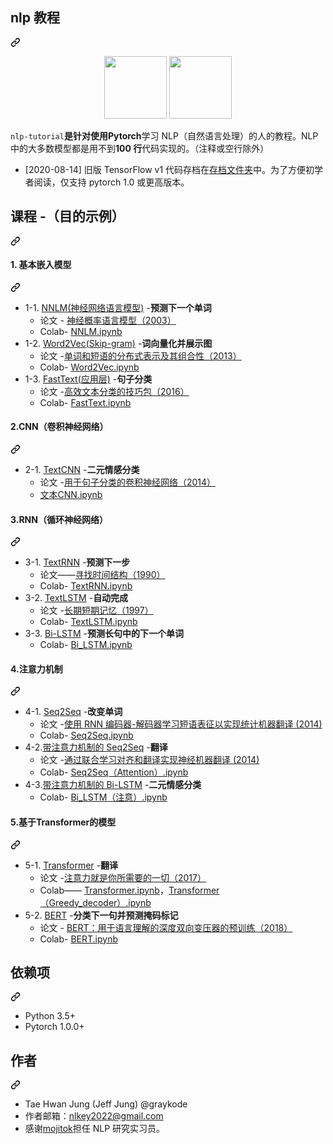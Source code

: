 <div class="Box-sc-g0xbh4-0 bJMeLZ js-snippet-clipboard-copy-unpositioned" data-hpc="true"><article class="markdown-body entry-content container-lg" itemprop="text"><div class="markdown-heading" dir="auto"><h2 tabindex="-1" class="heading-element" dir="auto"><font style="vertical-align: inherit;"><font style="vertical-align: inherit;">nlp 教程</font></font></h2><a id="user-content-nlp-tutorial" class="anchor" aria-label="永久链接：nlp-tutorial" href="#nlp-tutorial"><svg class="octicon octicon-link" viewBox="0 0 16 16" version="1.1" width="16" height="16" aria-hidden="true"><path d="m7.775 3.275 1.25-1.25a3.5 3.5 0 1 1 4.95 4.95l-2.5 2.5a3.5 3.5 0 0 1-4.95 0 .751.751 0 0 1 .018-1.042.751.751 0 0 1 1.042-.018 1.998 1.998 0 0 0 2.83 0l2.5-2.5a2.002 2.002 0 0 0-2.83-2.83l-1.25 1.25a.751.751 0 0 1-1.042-.018.751.751 0 0 1-.018-1.042Zm-4.69 9.64a1.998 1.998 0 0 0 2.83 0l1.25-1.25a.751.751 0 0 1 1.042.018.751.751 0 0 1 .018 1.042l-1.25 1.25a3.5 3.5 0 1 1-4.95-4.95l2.5-2.5a3.5 3.5 0 0 1 4.95 0 .751.751 0 0 1-.018 1.042.751.751 0 0 1-1.042.018 1.998 1.998 0 0 0-2.83 0l-2.5 2.5a1.998 1.998 0 0 0 0 2.83Z"></path></svg></a></div>
<p align="center" dir="auto"><a target="_blank" rel="noopener noreferrer nofollow" href="https://camo.githubusercontent.com/53eb88ac35dba5db476e7db24de008cdd38e75196bee1198fead412ccc873ae7/68747470733a2f2f75706c6f61642e77696b696d656469612e6f72672f77696b6970656469612f636f6d6d6f6e732f7468756d622f312f31312f54656e736f72466c6f774c6f676f2e7376672f32323570782d54656e736f72466c6f774c6f676f2e7376672e706e67"><img width="100" src="https://camo.githubusercontent.com/53eb88ac35dba5db476e7db24de008cdd38e75196bee1198fead412ccc873ae7/68747470733a2f2f75706c6f61642e77696b696d656469612e6f72672f77696b6970656469612f636f6d6d6f6e732f7468756d622f312f31312f54656e736f72466c6f774c6f676f2e7376672f32323570782d54656e736f72466c6f774c6f676f2e7376672e706e67" data-canonical-src="https://upload.wikimedia.org/wikipedia/commons/thumb/1/11/TensorFlowLogo.svg/225px-TensorFlowLogo.svg.png" style="max-width: 100%;"></a>  <a target="_blank" rel="noopener noreferrer nofollow" href="https://camo.githubusercontent.com/bb66061ff6478af3410044d04deeb93764e788f02b1c865c2707779444ae8894/68747470733a2f2f6d656469612d7468756d62732e676f6c64656e2e636f6d2f4f4c717a6d726d77417a59315037536c32396b325439576a4a644d3d2f323030783230302f736d6172742f676f6c64656e2d73746f726167652d70726f64756374696f6e2e73332e616d617a6f6e6177732e636f6d2f746f7069635f696d616765732f65303839313461666131306134313739383933656562303763623565343731332e706e67"><img width="100" src="https://camo.githubusercontent.com/bb66061ff6478af3410044d04deeb93764e788f02b1c865c2707779444ae8894/68747470733a2f2f6d656469612d7468756d62732e676f6c64656e2e636f6d2f4f4c717a6d726d77417a59315037536c32396b325439576a4a644d3d2f323030783230302f736d6172742f676f6c64656e2d73746f726167652d70726f64756374696f6e2e73332e616d617a6f6e6177732e636f6d2f746f7069635f696d616765732f65303839313461666131306134313739383933656562303763623565343731332e706e67" data-canonical-src="https://media-thumbs.golden.com/OLqzmrmwAzY1P7Sl29k2T9WjJdM=/200x200/smart/golden-storage-production.s3.amazonaws.com/topic_images/e08914afa10a4179893eeb07cb5e4713.png" style="max-width: 100%;"></a></p>
<p dir="auto"><code>nlp-tutorial</code><font style="vertical-align: inherit;"></font><strong><font style="vertical-align: inherit;"><font style="vertical-align: inherit;">是针对使用Pytorch</font></font></strong><font style="vertical-align: inherit;"><font style="vertical-align: inherit;">学习 NLP（自然语言处理）的人的教程</font><font style="vertical-align: inherit;">。NLP 中的大多数模型都是用不到</font></font><strong><font style="vertical-align: inherit;"><font style="vertical-align: inherit;">100 行</font></font></strong><font style="vertical-align: inherit;"><font style="vertical-align: inherit;">代码实现的。（注释或空行除外）</font></font></p>
<ul dir="auto">
<li><font style="vertical-align: inherit;"><font style="vertical-align: inherit;">[2020-08-14] 旧版 TensorFlow v1 代码存档在</font></font><a href="/graykode/nlp-tutorial/blob/master/archive"><font style="vertical-align: inherit;"><font style="vertical-align: inherit;">存档文件夹</font></font></a><font style="vertical-align: inherit;"><font style="vertical-align: inherit;">中。为了方便初学者阅读，仅支持 pytorch 1.0 或更高版本。</font></font></li>
</ul>
<div class="markdown-heading" dir="auto"><h2 tabindex="-1" class="heading-element" dir="auto"><font style="vertical-align: inherit;"><font style="vertical-align: inherit;">课程 -（目的示例）</font></font></h2><a id="user-content-curriculum---example-purpose" class="anchor" aria-label="永久链接：课程 - （示例目的）" href="#curriculum---example-purpose"><svg class="octicon octicon-link" viewBox="0 0 16 16" version="1.1" width="16" height="16" aria-hidden="true"><path d="m7.775 3.275 1.25-1.25a3.5 3.5 0 1 1 4.95 4.95l-2.5 2.5a3.5 3.5 0 0 1-4.95 0 .751.751 0 0 1 .018-1.042.751.751 0 0 1 1.042-.018 1.998 1.998 0 0 0 2.83 0l2.5-2.5a2.002 2.002 0 0 0-2.83-2.83l-1.25 1.25a.751.751 0 0 1-1.042-.018.751.751 0 0 1-.018-1.042Zm-4.69 9.64a1.998 1.998 0 0 0 2.83 0l1.25-1.25a.751.751 0 0 1 1.042.018.751.751 0 0 1 .018 1.042l-1.25 1.25a3.5 3.5 0 1 1-4.95-4.95l2.5-2.5a3.5 3.5 0 0 1 4.95 0 .751.751 0 0 1-.018 1.042.751.751 0 0 1-1.042.018 1.998 1.998 0 0 0-2.83 0l-2.5 2.5a1.998 1.998 0 0 0 0 2.83Z"></path></svg></a></div>
<div class="markdown-heading" dir="auto"><h4 tabindex="-1" class="heading-element" dir="auto"><font style="vertical-align: inherit;"><font style="vertical-align: inherit;">1. 基本嵌入模型</font></font></h4><a id="user-content-1-basic-embedding-model" class="anchor" aria-label="永久链接：1. 基本嵌入模型" href="#1-basic-embedding-model"><svg class="octicon octicon-link" viewBox="0 0 16 16" version="1.1" width="16" height="16" aria-hidden="true"><path d="m7.775 3.275 1.25-1.25a3.5 3.5 0 1 1 4.95 4.95l-2.5 2.5a3.5 3.5 0 0 1-4.95 0 .751.751 0 0 1 .018-1.042.751.751 0 0 1 1.042-.018 1.998 1.998 0 0 0 2.83 0l2.5-2.5a2.002 2.002 0 0 0-2.83-2.83l-1.25 1.25a.751.751 0 0 1-1.042-.018.751.751 0 0 1-.018-1.042Zm-4.69 9.64a1.998 1.998 0 0 0 2.83 0l1.25-1.25a.751.751 0 0 1 1.042.018.751.751 0 0 1 .018 1.042l-1.25 1.25a3.5 3.5 0 1 1-4.95-4.95l2.5-2.5a3.5 3.5 0 0 1 4.95 0 .751.751 0 0 1-.018 1.042.751.751 0 0 1-1.042.018 1.998 1.998 0 0 0-2.83 0l-2.5 2.5a1.998 1.998 0 0 0 0 2.83Z"></path></svg></a></div>
<ul dir="auto">
<li><font style="vertical-align: inherit;"><font style="vertical-align: inherit;">1-1. </font></font><a href="/graykode/nlp-tutorial/blob/master/1-1.NNLM"><font style="vertical-align: inherit;"><font style="vertical-align: inherit;">NNLM(神经网络语言模型)</font></font></a><font style="vertical-align: inherit;"><font style="vertical-align: inherit;"> -</font></font><strong><font style="vertical-align: inherit;"><font style="vertical-align: inherit;">预测下一个单词</font></font></strong>
<ul dir="auto">
<li><font style="vertical-align: inherit;"><font style="vertical-align: inherit;">论文 -  </font></font><a href="http://www.jmlr.org/papers/volume3/bengio03a/bengio03a.pdf" rel="nofollow"><font style="vertical-align: inherit;"><font style="vertical-align: inherit;">神经概率语言模型（2003）</font></font></a></li>
<li><font style="vertical-align: inherit;"><font style="vertical-align: inherit;">Colab- </font></font><a href="https://colab.research.google.com/github/graykode/nlp-tutorial/blob/master/1-1.NNLM/NNLM.ipynb" rel="nofollow"><font style="vertical-align: inherit;"><font style="vertical-align: inherit;">NNLM.ipynb</font></font></a></li>
</ul>
</li>
<li><font style="vertical-align: inherit;"><font style="vertical-align: inherit;">1-2. </font></font><a href="/graykode/nlp-tutorial/blob/master/1-2.Word2Vec"><font style="vertical-align: inherit;"><font style="vertical-align: inherit;">Word2Vec(Skip-gram)</font></font></a><font style="vertical-align: inherit;"><font style="vertical-align: inherit;"> -</font></font><strong><font style="vertical-align: inherit;"><font style="vertical-align: inherit;">词向量化并展示图</font></font></strong>
<ul dir="auto">
<li><font style="vertical-align: inherit;"><font style="vertical-align: inherit;">论文 -</font></font><a href="https://papers.nips.cc/paper/5021-distributed-representations-of-words-and-phrases-and-their-compositionality.pdf" rel="nofollow"><font style="vertical-align: inherit;"><font style="vertical-align: inherit;">单词和短语的分布式表示及其组合性（2013）</font></font></a></li>
<li><font style="vertical-align: inherit;"><font style="vertical-align: inherit;">Colab- </font></font><a href="https://colab.research.google.com/github/graykode/nlp-tutorial/blob/master/1-2.Word2Vec/Word2Vec_Skipgram(Softmax).ipynb" rel="nofollow"><font style="vertical-align: inherit;"><font style="vertical-align: inherit;">Word2Vec.ipynb</font></font></a></li>
</ul>
</li>
<li><font style="vertical-align: inherit;"><font style="vertical-align: inherit;">1-3. </font></font><a href="/graykode/nlp-tutorial/blob/master/1-3.FastText"><font style="vertical-align: inherit;"><font style="vertical-align: inherit;">FastText(应用层)</font></font></a><font style="vertical-align: inherit;"><font style="vertical-align: inherit;"> -</font></font><strong><font style="vertical-align: inherit;"><font style="vertical-align: inherit;">句子分类</font></font></strong>
<ul dir="auto">
<li><font style="vertical-align: inherit;"><font style="vertical-align: inherit;">论文 -</font></font><a href="https://arxiv.org/pdf/1607.01759.pdf" rel="nofollow"><font style="vertical-align: inherit;"><font style="vertical-align: inherit;">高效文本分类的技巧包（2016）</font></font></a></li>
<li><font style="vertical-align: inherit;"><font style="vertical-align: inherit;">Colab- </font></font><a href="https://colab.research.google.com/github/graykode/nlp-tutorial/blob/master/1-3.FastText/FastText.ipynb" rel="nofollow"><font style="vertical-align: inherit;"><font style="vertical-align: inherit;">FastText.ipynb</font></font></a></li>
</ul>
</li>
</ul>
<div class="markdown-heading" dir="auto"><h4 tabindex="-1" class="heading-element" dir="auto"><font style="vertical-align: inherit;"><font style="vertical-align: inherit;">2.CNN（卷积神经网络）</font></font></h4><a id="user-content-2-cnnconvolutional-neural-network" class="anchor" aria-label="永久链接：2. CNN（卷积神经网络）" href="#2-cnnconvolutional-neural-network"><svg class="octicon octicon-link" viewBox="0 0 16 16" version="1.1" width="16" height="16" aria-hidden="true"><path d="m7.775 3.275 1.25-1.25a3.5 3.5 0 1 1 4.95 4.95l-2.5 2.5a3.5 3.5 0 0 1-4.95 0 .751.751 0 0 1 .018-1.042.751.751 0 0 1 1.042-.018 1.998 1.998 0 0 0 2.83 0l2.5-2.5a2.002 2.002 0 0 0-2.83-2.83l-1.25 1.25a.751.751 0 0 1-1.042-.018.751.751 0 0 1-.018-1.042Zm-4.69 9.64a1.998 1.998 0 0 0 2.83 0l1.25-1.25a.751.751 0 0 1 1.042.018.751.751 0 0 1 .018 1.042l-1.25 1.25a3.5 3.5 0 1 1-4.95-4.95l2.5-2.5a3.5 3.5 0 0 1 4.95 0 .751.751 0 0 1-.018 1.042.751.751 0 0 1-1.042.018 1.998 1.998 0 0 0-2.83 0l-2.5 2.5a1.998 1.998 0 0 0 0 2.83Z"></path></svg></a></div>
<ul dir="auto">
<li><font style="vertical-align: inherit;"><font style="vertical-align: inherit;">2-1. </font></font><a href="/graykode/nlp-tutorial/blob/master/2-1.TextCNN"><font style="vertical-align: inherit;"><font style="vertical-align: inherit;">TextCNN</font></font></a><font style="vertical-align: inherit;"><font style="vertical-align: inherit;"> -</font></font><strong><font style="vertical-align: inherit;"><font style="vertical-align: inherit;">二元情感分类</font></font></strong>
<ul dir="auto">
<li><font style="vertical-align: inherit;"><font style="vertical-align: inherit;">论文 -</font></font><a href="http://www.aclweb.org/anthology/D14-1181" rel="nofollow"><font style="vertical-align: inherit;"><font style="vertical-align: inherit;">用于句子分类的卷积神经网络（2014）</font></font></a></li>
<li><a href="https://colab.research.google.com/github/graykode/nlp-tutorial/blob/master/2-1.TextCNN/TextCNN.ipynb" rel="nofollow"><font style="vertical-align: inherit;"><font style="vertical-align: inherit;">文本CNN.ipynb</font></font></a></li>
</ul>
</li>
</ul>
<div class="markdown-heading" dir="auto"><h4 tabindex="-1" class="heading-element" dir="auto"><font style="vertical-align: inherit;"><font style="vertical-align: inherit;">3.RNN（循环神经网络）</font></font></h4><a id="user-content-3-rnnrecurrent-neural-network" class="anchor" aria-label="永久链接：3. RNN（循环神经网络）" href="#3-rnnrecurrent-neural-network"><svg class="octicon octicon-link" viewBox="0 0 16 16" version="1.1" width="16" height="16" aria-hidden="true"><path d="m7.775 3.275 1.25-1.25a3.5 3.5 0 1 1 4.95 4.95l-2.5 2.5a3.5 3.5 0 0 1-4.95 0 .751.751 0 0 1 .018-1.042.751.751 0 0 1 1.042-.018 1.998 1.998 0 0 0 2.83 0l2.5-2.5a2.002 2.002 0 0 0-2.83-2.83l-1.25 1.25a.751.751 0 0 1-1.042-.018.751.751 0 0 1-.018-1.042Zm-4.69 9.64a1.998 1.998 0 0 0 2.83 0l1.25-1.25a.751.751 0 0 1 1.042.018.751.751 0 0 1 .018 1.042l-1.25 1.25a3.5 3.5 0 1 1-4.95-4.95l2.5-2.5a3.5 3.5 0 0 1 4.95 0 .751.751 0 0 1-.018 1.042.751.751 0 0 1-1.042.018 1.998 1.998 0 0 0-2.83 0l-2.5 2.5a1.998 1.998 0 0 0 0 2.83Z"></path></svg></a></div>
<ul dir="auto">
<li><font style="vertical-align: inherit;"><font style="vertical-align: inherit;">3-1. </font></font><a href="/graykode/nlp-tutorial/blob/master/3-1.TextRNN"><font style="vertical-align: inherit;"><font style="vertical-align: inherit;">TextRNN</font></font></a><font style="vertical-align: inherit;"><font style="vertical-align: inherit;"> -</font></font><strong><font style="vertical-align: inherit;"><font style="vertical-align: inherit;">预测下一步</font></font></strong>
<ul dir="auto">
<li><font style="vertical-align: inherit;"><font style="vertical-align: inherit;">论文——</font></font><a href="http://psych.colorado.edu/~kimlab/Elman1990.pdf" rel="nofollow"><font style="vertical-align: inherit;"><font style="vertical-align: inherit;">寻找时间结构（1990）</font></font></a></li>
<li><font style="vertical-align: inherit;"><font style="vertical-align: inherit;">Colab- </font></font><a href="https://colab.research.google.com/github/graykode/nlp-tutorial/blob/master/3-1.TextRNN/TextRNN.ipynb" rel="nofollow"><font style="vertical-align: inherit;"><font style="vertical-align: inherit;">TextRNN.ipynb</font></font></a></li>
</ul>
</li>
<li><font style="vertical-align: inherit;"><font style="vertical-align: inherit;">3-2. </font></font><a href="https://github.com/graykode/nlp-tutorial/tree/master/3-2.TextLSTM"><font style="vertical-align: inherit;"><font style="vertical-align: inherit;">TextLSTM</font></font></a><font style="vertical-align: inherit;"><font style="vertical-align: inherit;"> -</font></font><strong><font style="vertical-align: inherit;"><font style="vertical-align: inherit;">自动完成</font></font></strong>
<ul dir="auto">
<li><font style="vertical-align: inherit;"><font style="vertical-align: inherit;">论文 -</font></font><a href="https://www.bioinf.jku.at/publications/older/2604.pdf" rel="nofollow"><font style="vertical-align: inherit;"><font style="vertical-align: inherit;">长期短期记忆（1997）</font></font></a></li>
<li><font style="vertical-align: inherit;"><font style="vertical-align: inherit;">Colab- </font></font><a href="https://colab.research.google.com/github/graykode/nlp-tutorial/blob/master/3-2.TextLSTM/TextLSTM.ipynb" rel="nofollow"><font style="vertical-align: inherit;"><font style="vertical-align: inherit;">TextLSTM.ipynb</font></font></a></li>
</ul>
</li>
<li><font style="vertical-align: inherit;"><font style="vertical-align: inherit;">3-3. </font></font><a href="/graykode/nlp-tutorial/blob/master/3-3.Bi-LSTM"><font style="vertical-align: inherit;"><font style="vertical-align: inherit;">Bi-LSTM</font></font></a><font style="vertical-align: inherit;"><font style="vertical-align: inherit;"> -</font></font><strong><font style="vertical-align: inherit;"><font style="vertical-align: inherit;">预测长句中的下一个单词</font></font></strong>
<ul dir="auto">
<li><font style="vertical-align: inherit;"><font style="vertical-align: inherit;">Colab- </font></font><a href="https://colab.research.google.com/github/graykode/nlp-tutorial/blob/master/3-3.Bi-LSTM/Bi_LSTM.ipynb" rel="nofollow"><font style="vertical-align: inherit;"><font style="vertical-align: inherit;">Bi_LSTM.ipynb</font></font></a></li>
</ul>
</li>
</ul>
<div class="markdown-heading" dir="auto"><h4 tabindex="-1" class="heading-element" dir="auto"><font style="vertical-align: inherit;"><font style="vertical-align: inherit;">4.注意力机制</font></font></h4><a id="user-content-4-attention-mechanism" class="anchor" aria-label="永久链接：4.注意力机制" href="#4-attention-mechanism"><svg class="octicon octicon-link" viewBox="0 0 16 16" version="1.1" width="16" height="16" aria-hidden="true"><path d="m7.775 3.275 1.25-1.25a3.5 3.5 0 1 1 4.95 4.95l-2.5 2.5a3.5 3.5 0 0 1-4.95 0 .751.751 0 0 1 .018-1.042.751.751 0 0 1 1.042-.018 1.998 1.998 0 0 0 2.83 0l2.5-2.5a2.002 2.002 0 0 0-2.83-2.83l-1.25 1.25a.751.751 0 0 1-1.042-.018.751.751 0 0 1-.018-1.042Zm-4.69 9.64a1.998 1.998 0 0 0 2.83 0l1.25-1.25a.751.751 0 0 1 1.042.018.751.751 0 0 1 .018 1.042l-1.25 1.25a3.5 3.5 0 1 1-4.95-4.95l2.5-2.5a3.5 3.5 0 0 1 4.95 0 .751.751 0 0 1-.018 1.042.751.751 0 0 1-1.042.018 1.998 1.998 0 0 0-2.83 0l-2.5 2.5a1.998 1.998 0 0 0 0 2.83Z"></path></svg></a></div>
<ul dir="auto">
<li><font style="vertical-align: inherit;"><font style="vertical-align: inherit;">4-1. </font></font><a href="/graykode/nlp-tutorial/blob/master/4-1.Seq2Seq"><font style="vertical-align: inherit;"><font style="vertical-align: inherit;">Seq2Seq</font></font></a><font style="vertical-align: inherit;"><font style="vertical-align: inherit;"> -</font></font><strong><font style="vertical-align: inherit;"><font style="vertical-align: inherit;">改变单词</font></font></strong>
<ul dir="auto">
<li><font style="vertical-align: inherit;"><font style="vertical-align: inherit;">论文 -</font></font><a href="https://arxiv.org/pdf/1406.1078.pdf" rel="nofollow"><font style="vertical-align: inherit;"><font style="vertical-align: inherit;">使用 RNN 编码器-解码器学习短语表征以实现统计机器翻译 (2014)</font></font></a></li>
<li><font style="vertical-align: inherit;"><font style="vertical-align: inherit;">Colab- </font></font><a href="https://colab.research.google.com/github/graykode/nlp-tutorial/blob/master/4-1.Seq2Seq/Seq2Seq.ipynb" rel="nofollow"><font style="vertical-align: inherit;"><font style="vertical-align: inherit;">Seq2Seq.ipynb</font></font></a></li>
</ul>
</li>
<li><font style="vertical-align: inherit;"><font style="vertical-align: inherit;">4-2.</font></font><a href="/graykode/nlp-tutorial/blob/master/4-2.Seq2Seq(Attention)"><font style="vertical-align: inherit;"><font style="vertical-align: inherit;">带注意力机制的 Seq2Seq</font></font></a><font style="vertical-align: inherit;"><font style="vertical-align: inherit;"> -</font></font><strong><font style="vertical-align: inherit;"><font style="vertical-align: inherit;">翻译</font></font></strong>
<ul dir="auto">
<li><font style="vertical-align: inherit;"><font style="vertical-align: inherit;">论文 -</font></font><a href="https://arxiv.org/abs/1409.0473" rel="nofollow"><font style="vertical-align: inherit;"><font style="vertical-align: inherit;">通过联合学习对齐和翻译实现神经机器翻译 (2014)</font></font></a></li>
<li><font style="vertical-align: inherit;"><font style="vertical-align: inherit;">Colab- </font></font><a href="https://colab.research.google.com/github/graykode/nlp-tutorial/blob/master/4-2.Seq2Seq(Attention)/Seq2Seq(Attention).ipynb" rel="nofollow"><font style="vertical-align: inherit;"><font style="vertical-align: inherit;">Seq2Seq（Attention）.ipynb</font></font></a></li>
</ul>
</li>
<li><font style="vertical-align: inherit;"><font style="vertical-align: inherit;">4-3.</font></font><a href="/graykode/nlp-tutorial/blob/master/4-3.Bi-LSTM(Attention)"><font style="vertical-align: inherit;"><font style="vertical-align: inherit;">带注意力机制的 Bi-LSTM</font></font></a><font style="vertical-align: inherit;"><font style="vertical-align: inherit;"> -</font></font><strong><font style="vertical-align: inherit;"><font style="vertical-align: inherit;">二元情感分类</font></font></strong>
<ul dir="auto">
<li><font style="vertical-align: inherit;"><font style="vertical-align: inherit;">Colab- </font></font><a href="https://colab.research.google.com/github/graykode/nlp-tutorial/blob/master/4-3.Bi-LSTM(Attention)/Bi_LSTM(Attention).ipynb" rel="nofollow"><font style="vertical-align: inherit;"><font style="vertical-align: inherit;">Bi_LSTM（注意）.ipynb</font></font></a></li>
</ul>
</li>
</ul>
<div class="markdown-heading" dir="auto"><h4 tabindex="-1" class="heading-element" dir="auto"><font style="vertical-align: inherit;"><font style="vertical-align: inherit;">5.基于Transformer的模型</font></font></h4><a id="user-content-5-model-based-on-transformer" class="anchor" aria-label="永久链接：5.基于Transformer的模型" href="#5-model-based-on-transformer"><svg class="octicon octicon-link" viewBox="0 0 16 16" version="1.1" width="16" height="16" aria-hidden="true"><path d="m7.775 3.275 1.25-1.25a3.5 3.5 0 1 1 4.95 4.95l-2.5 2.5a3.5 3.5 0 0 1-4.95 0 .751.751 0 0 1 .018-1.042.751.751 0 0 1 1.042-.018 1.998 1.998 0 0 0 2.83 0l2.5-2.5a2.002 2.002 0 0 0-2.83-2.83l-1.25 1.25a.751.751 0 0 1-1.042-.018.751.751 0 0 1-.018-1.042Zm-4.69 9.64a1.998 1.998 0 0 0 2.83 0l1.25-1.25a.751.751 0 0 1 1.042.018.751.751 0 0 1 .018 1.042l-1.25 1.25a3.5 3.5 0 1 1-4.95-4.95l2.5-2.5a3.5 3.5 0 0 1 4.95 0 .751.751 0 0 1-.018 1.042.751.751 0 0 1-1.042.018 1.998 1.998 0 0 0-2.83 0l-2.5 2.5a1.998 1.998 0 0 0 0 2.83Z"></path></svg></a></div>
<ul dir="auto">
<li><font style="vertical-align: inherit;"><font style="vertical-align: inherit;">5-1.   </font></font><a href="/graykode/nlp-tutorial/blob/master/5-1.Transformer"><font style="vertical-align: inherit;"><font style="vertical-align: inherit;">Transformer</font></font></a><font style="vertical-align: inherit;"><font style="vertical-align: inherit;"> -</font></font><strong><font style="vertical-align: inherit;"><font style="vertical-align: inherit;">翻译</font></font></strong>
<ul dir="auto">
<li><font style="vertical-align: inherit;"><font style="vertical-align: inherit;">论文 -</font></font><a href="https://arxiv.org/abs/1706.03762" rel="nofollow"><font style="vertical-align: inherit;"><font style="vertical-align: inherit;">注意力就是你所需要的一切（2017）</font></font></a></li>
<li><font style="vertical-align: inherit;"><font style="vertical-align: inherit;">Colab—— </font></font><a href="https://colab.research.google.com/github/graykode/nlp-tutorial/blob/master/5-1.Transformer/Transformer.ipynb" rel="nofollow"><font style="vertical-align: inherit;"><font style="vertical-align: inherit;">Transformer.ipynb</font></font></a><font style="vertical-align: inherit;"><font style="vertical-align: inherit;">，</font></font><a href="https://colab.research.google.com/github/graykode/nlp-tutorial/blob/master/5-1.Transformer/Transformer(Greedy_decoder).ipynb" rel="nofollow"><font style="vertical-align: inherit;"><font style="vertical-align: inherit;">Transformer（Greedy_decoder）.ipynb</font></font></a></li>
</ul>
</li>
<li><font style="vertical-align: inherit;"><font style="vertical-align: inherit;">5-2. </font></font><a href="/graykode/nlp-tutorial/blob/master/5-2.BERT"><font style="vertical-align: inherit;"><font style="vertical-align: inherit;">BERT</font></font></a><font style="vertical-align: inherit;"><font style="vertical-align: inherit;"> -</font></font><strong><font style="vertical-align: inherit;"><font style="vertical-align: inherit;">分类下一句并预测掩码标记</font></font></strong>
<ul dir="auto">
<li><font style="vertical-align: inherit;"><font style="vertical-align: inherit;">论文 - </font></font><a href="https://arxiv.org/abs/1810.04805" rel="nofollow"><font style="vertical-align: inherit;"><font style="vertical-align: inherit;">BERT：用于语言理解的深度双向变压器的预训练（2018）</font></font></a></li>
<li><font style="vertical-align: inherit;"><font style="vertical-align: inherit;">Colab- </font></font><a href="https://colab.research.google.com/github/graykode/nlp-tutorial/blob/master/5-2.BERT/BERT.ipynb" rel="nofollow"><font style="vertical-align: inherit;"><font style="vertical-align: inherit;">BERT.ipynb</font></font></a></li>
</ul>
</li>
</ul>
<div class="markdown-heading" dir="auto"><h2 tabindex="-1" class="heading-element" dir="auto"><font style="vertical-align: inherit;"><font style="vertical-align: inherit;">依赖项</font></font></h2><a id="user-content-dependencies" class="anchor" aria-label="永久链接：依赖项" href="#dependencies"><svg class="octicon octicon-link" viewBox="0 0 16 16" version="1.1" width="16" height="16" aria-hidden="true"><path d="m7.775 3.275 1.25-1.25a3.5 3.5 0 1 1 4.95 4.95l-2.5 2.5a3.5 3.5 0 0 1-4.95 0 .751.751 0 0 1 .018-1.042.751.751 0 0 1 1.042-.018 1.998 1.998 0 0 0 2.83 0l2.5-2.5a2.002 2.002 0 0 0-2.83-2.83l-1.25 1.25a.751.751 0 0 1-1.042-.018.751.751 0 0 1-.018-1.042Zm-4.69 9.64a1.998 1.998 0 0 0 2.83 0l1.25-1.25a.751.751 0 0 1 1.042.018.751.751 0 0 1 .018 1.042l-1.25 1.25a3.5 3.5 0 1 1-4.95-4.95l2.5-2.5a3.5 3.5 0 0 1 4.95 0 .751.751 0 0 1-.018 1.042.751.751 0 0 1-1.042.018 1.998 1.998 0 0 0-2.83 0l-2.5 2.5a1.998 1.998 0 0 0 0 2.83Z"></path></svg></a></div>
<ul dir="auto">
<li><font style="vertical-align: inherit;"><font style="vertical-align: inherit;">Python 3.5+</font></font></li>
<li><font style="vertical-align: inherit;"><font style="vertical-align: inherit;">Pytorch 1.0.0+</font></font></li>
</ul>
<div class="markdown-heading" dir="auto"><h2 tabindex="-1" class="heading-element" dir="auto"><font style="vertical-align: inherit;"><font style="vertical-align: inherit;">作者</font></font></h2><a id="user-content-author" class="anchor" aria-label="永久链接：作者" href="#author"><svg class="octicon octicon-link" viewBox="0 0 16 16" version="1.1" width="16" height="16" aria-hidden="true"><path d="m7.775 3.275 1.25-1.25a3.5 3.5 0 1 1 4.95 4.95l-2.5 2.5a3.5 3.5 0 0 1-4.95 0 .751.751 0 0 1 .018-1.042.751.751 0 0 1 1.042-.018 1.998 1.998 0 0 0 2.83 0l2.5-2.5a2.002 2.002 0 0 0-2.83-2.83l-1.25 1.25a.751.751 0 0 1-1.042-.018.751.751 0 0 1-.018-1.042Zm-4.69 9.64a1.998 1.998 0 0 0 2.83 0l1.25-1.25a.751.751 0 0 1 1.042.018.751.751 0 0 1 .018 1.042l-1.25 1.25a3.5 3.5 0 1 1-4.95-4.95l2.5-2.5a3.5 3.5 0 0 1 4.95 0 .751.751 0 0 1-.018 1.042.751.751 0 0 1-1.042.018 1.998 1.998 0 0 0-2.83 0l-2.5 2.5a1.998 1.998 0 0 0 0 2.83Z"></path></svg></a></div>
<ul dir="auto">
<li><font style="vertical-align: inherit;"><font style="vertical-align: inherit;">Tae Hwan Jung (Jeff Jung) @graykode</font></font></li>
<li><font style="vertical-align: inherit;"><font style="vertical-align: inherit;">作者邮箱：</font></font><a href="mailto:nlkey2022@gmail.com"><font style="vertical-align: inherit;"><font style="vertical-align: inherit;">nlkey2022@gmail.com</font></font></a></li>
<li><font style="vertical-align: inherit;"><font style="vertical-align: inherit;">感谢</font></font><a href="http://mojitok.com/" rel="nofollow"><font style="vertical-align: inherit;"><font style="vertical-align: inherit;">mojitok</font></font></a><font style="vertical-align: inherit;"><font style="vertical-align: inherit;">担任 NLP 研究实习员。</font></font></li>
</ul>
</article></div>
